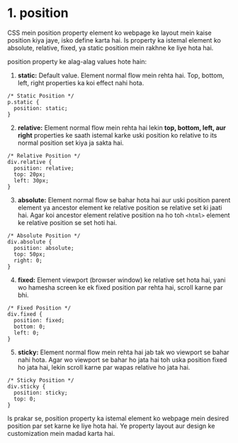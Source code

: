 # 1. position

CSS mein position property element ko webpage ke layout mein kaise position kiya jaye, isko define karta hai. Is property ka istemal element ko absolute, relative, fixed, ya static position mein rakhne ke liye hota hai.

position property ke alag-alag values hote hain:

1. **static:** Default value. Element normal flow mein rehta hai. Top, bottom, left, right properties ka koi effect nahi hota.

```
/* Static Position */
p.static {
  position: static;
}
```

2. **relative:** Element normal flow mein rehta hai lekin **top, bottom, left, aur right** properties ke saath istemal karke uski position ko relative to its normal position set kiya ja sakta hai.

```
/* Relative Position */
div.relative {
  position: relative;
  top: 20px;
  left: 30px;
}
```

3. **absolute:** Element normal flow se bahar hota hai aur uski position parent element ya ancestor element ke relative position se relative set ki jaati hai. Agar koi ancestor element relative position na ho toh `<html>` element ke relative position se set hoti hai.

```
/* Absolute Position */
div.absolute {
  position: absolute;
  top: 50px;
  right: 0;
}
```

4. **fixed:** Element viewport (browser window) ke relative set hota hai, yani wo hamesha screen ke ek fixed position par rehta hai, scroll karne par bhi.

```
/* Fixed Position */
div.fixed {
  position: fixed;
  bottom: 0;
  left: 0;
}
```

5. **sticky:** Element normal flow mein rehta hai jab tak wo viewport se bahar nahi hota. Agar wo viewport se bahar ho jata hai toh uska position fixed ho jata hai, lekin scroll karne par wapas relative ho jata hai.

```
/* Sticky Position */
div.sticky {
  position: sticky;
  top: 0;
}
```

Is prakar se, position property ka istemal element ko webpage mein desired position par set karne ke liye hota hai. Ye property layout aur design ke customization mein madad karta hai.




